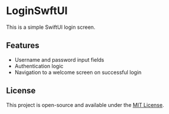 # LoginSwftUI

This is a simple SwiftUI login screen.

## Features

- Username and password input fields
- Authentication logic
- Navigation to a welcome screen on successful login

## License

This project is open-source and available under the [MIT License](LICENSE).
